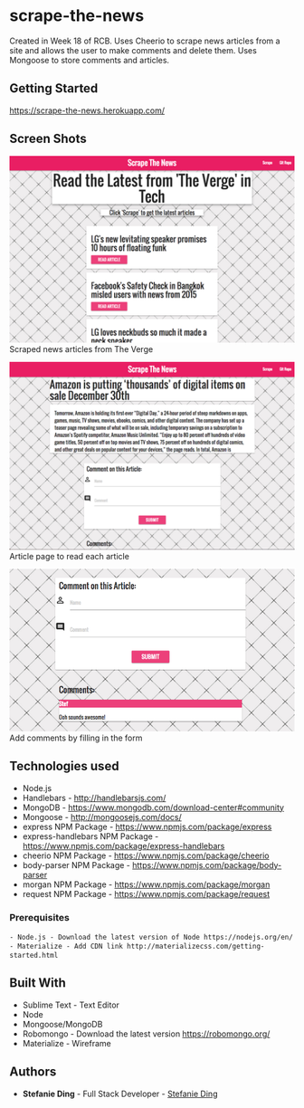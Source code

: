 # scrape-the-news

Created in Week 18 of RCB. Uses Cheerio to scrape news articles from a site and allows the user to make comments and delete them. Uses Mongoose to store comments and articles.

## Getting Started
https://scrape-the-news.herokuapp.com/

## Screen Shots

![Screen shot](public/assets/img/index.png)
Scraped news articles from The Verge

![Screen shot](public/assets/img/article.png)
Article page to read each article

![Screen shot](public/assets/img/comments.png)
Add comments by filling in the form

## Technologies used
- Node.js
- Handlebars - http://handlebarsjs.com/
- MongoDB - https://www.mongodb.com/download-center#community
- Mongoose - http://mongoosejs.com/docs/
- express NPM Package - https://www.npmjs.com/package/express
- express-handlebars NPM Package - https://www.npmjs.com/package/express-handlebars
- cheerio NPM Package - https://www.npmjs.com/package/cheerio
- body-parser NPM Package - https://www.npmjs.com/package/body-parser
- morgan NPM Package - https://www.npmjs.com/package/morgan
- request NPM Package - https://www.npmjs.com/package/request

### Prerequisites

```
- Node.js - Download the latest version of Node https://nodejs.org/en/
- Materialize - Add CDN link http://materializecss.com/getting-started.html
```

## Built With

* Sublime Text - Text Editor
* Node
* Mongoose/MongoDB
* Robomongo - Download the latest version https://robomongo.org/
* Materialize - Wireframe

## Authors

* **Stefanie Ding** - Full Stack Developer - [Stefanie Ding](https://github.com/StefanieDing)
